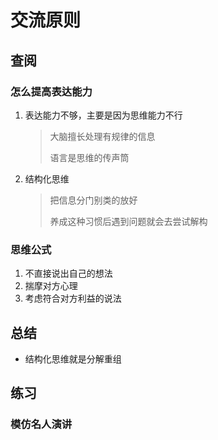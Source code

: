 # 交流原则

## 查阅

### 怎么提高表达能力

1. 表达能力不够，主要是因为思维能力不行

   > 大脑擅长处理有规律的信息
   >
   > 语言是思维的传声筒

2. 结构化思维

   > 把信息分门别类的放好
   >
   > 养成这种习惯后遇到问题就会去尝试解构

### 思维公式

1. 不直接说出自己的想法
2. 揣摩对方心理
3. 考虑符合对方利益的说法



## 总结

* 结构化思维就是分解重组





## 练习

### 模仿名人演讲

